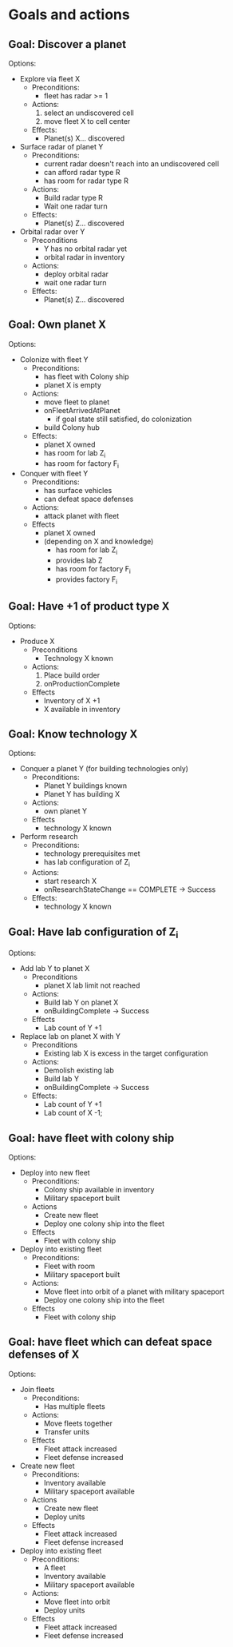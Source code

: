 

# Goals and actions #

## Goal: Discover a planet ##
Options:
  * Explore via fleet X
    * Preconditions:
      * fleet has radar >= 1
    * Actions:
      1. select an undiscovered cell
      1. move fleet X to cell center
    * Effects:
      * Planet(s) X... discovered
  * Surface radar of planet Y
    * Preconditions:
      * current radar doesn't reach into an undiscovered cell
      * can afford radar type R
      * has room for radar type R
    * Actions:
      * Build radar type R
      * Wait one radar turn
    * Effects:
      * Planet(s) Z... discovered
  * Orbital radar over Y
    * Preconditions
      * Y has no orbital radar yet
      * orbital radar in inventory
    * Actions:
      * deploy orbital radar
      * wait one radar turn
    * Effects:
      * Planet(s) Z... discovered

## Goal: Own planet X ##
Options:
  * Colonize with fleet Y
    * Preconditions:
      * has fleet with Colony ship
      * planet X is empty
    * Actions:
      * move fleet to planet
      * onFleetArrivedAtPlanet
        * if goal state still satisfied, do colonization
      * build Colony hub
    * Effects:
      * planet X owned
      * has room for lab Z<sub>i</sub>
      * has room for factory F<sub>i</sub>
  * Conquer with fleet Y
    * Preconditions:
      * has surface vehicles
      * can defeat space defenses
    * Actions:
      * attack planet with fleet
    * Effects
      * planet X owned
      * (depending on X and knowledge)
        * has room for lab Z<sub>i</sub>
        * provides lab Z
        * has room for factory F<sub>i</sub>
        * provides factory F<sub>i</sub>

## Goal: Have +1 of product type X ##
Options:
  * Produce X
    * Preconditions
      * Technology X known
    * Actions:
      1. Place build order
      1. onProductionComplete
    * Effects
      * Inventory of X +1
      * X available in inventory

## Goal: Know technology X ##
Options:
  * Conquer a planet Y (for building technologies only)
    * Preconditions:
      * Planet Y buildings known
      * Planet Y has building X
    * Actions:
      * own planet Y
    * Effects
      * technology X known
  * Perform research
    * Preconditions:
      * technology prerequisites met
      * has lab configuration of Z<sub>i</sub>
    * Actions:
      * start research X
      * onResearchStateChange == COMPLETE -> Success
    * Effects:
      * technology X known

## Goal: Have lab configuration of Z<sub>i</sub> ##
Options:
  * Add lab Y to planet X
    * Preconditions
      * planet X lab limit not reached
    * Actions:
      * Build lab Y on planet X
      * onBuildingComplete -> Success
    * Effects
      * Lab count of Y +1
  * Replace lab on planet X with Y
    * Preconditions
      * Existing lab X is excess in the target configuration
    * Actions:
      * Demolish existing lab
      * Build lab Y
      * onBuildingComplete -> Success
    * Effects:
      * Lab count of Y +1
      * Lab count of X -1;

## Goal: have fleet with colony ship ##
Options:
  * Deploy into new fleet
    * Preconditions:
      * Colony ship available in inventory
      * Military spaceport built
    * Actions
      * Create new fleet
      * Deploy one colony ship into the fleet
    * Effects
      * Fleet with colony ship
  * Deploy into existing fleet
    * Preconditions:
      * Fleet with room
      * Military spaceport built
    * Actions:
      * Move fleet into orbit of a planet with military spaceport
      * Deploy one colony ship into the fleet
    * Effects
      * Fleet with colony ship

## Goal: have fleet which can defeat space defenses of X ##
Options:
  * Join fleets
    * Preconditions:
      * Has multiple fleets
    * Actions:
      * Move fleets together
      * Transfer units
    * Effects
      * Fleet attack increased
      * Fleet defense increased
  * Create new fleet
    * Preconditions:
      * Inventory available
      * Military spaceport available
    * Actions
      * Create new fleet
      * Deploy units
    * Effects
      * Fleet attack increased
      * Fleet defense increased
  * Deploy into existing fleet
    * Preconditions:
      * A fleet
      * Inventory available
      * Military spaceport available
    * Actions:
      * Move fleet into orbit
      * Deploy units
    * Effects
      * Fleet attack increased
      * Fleet defense increased